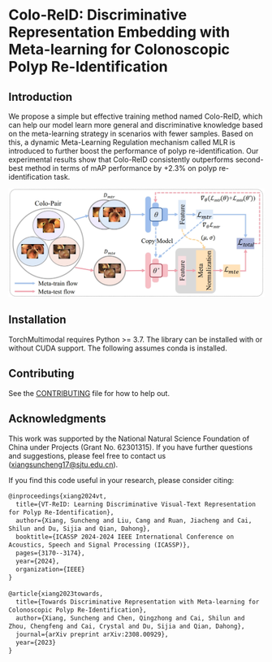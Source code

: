 # Colo-ReID: Discriminative Representation Embedding with Meta-learning for Colonoscopic Polyp Re-Identification

## Introduction

We propose a simple but effective training method named Colo-ReID, which can help our model learn more general and discriminative knowledge based on the meta-learning strategy in scenarios with fewer samples. Based on this, a dynamic Meta-Learning Regulation mechanism called MLR is introduced to further boost the performance of polyp re-identification. Our experimental results show that Colo-ReID consistently outperforms second-best method in terms of mAP performance by +2.3% on polyp re-identification task.

<img src='figs/Colo-ReID.png'/>


## Installation

TorchMultimodal requires Python >= 3.7. The library can be installed with or without CUDA support.
The following assumes conda is installed.

## Contributing
See the [CONTRIBUTING](CONTRIBUTING.md) file for how to help out.


## Acknowledgments
This work was supported by the National Natural Science Foundation of China under Projects (Grant No. 62301315).
If you have further questions and suggestions, please feel free to contact us (xiangsuncheng17@sjtu.edu.cn).

If you find this code useful in your research, please consider citing:
```
@inproceedings{xiang2024vt,
  title={VT-ReID: Learning Discriminative Visual-Text Representation for Polyp Re-Identification},
  author={Xiang, Suncheng and Liu, Cang and Ruan, Jiacheng and Cai, Shilun and Du, Sijia and Qian, Dahong},
  booktitle={ICASSP 2024-2024 IEEE International Conference on Acoustics, Speech and Signal Processing (ICASSP)},
  pages={3170--3174},
  year={2024},
  organization={IEEE}
}

@article{xiang2023towards,
  title={Towards Discriminative Representation with Meta-learning for Colonoscopic Polyp Re-Identification},
  author={Xiang, Suncheng and Chen, Qingzhong and Cai, Shilun and Zhou, Chengfeng and Cai, Crystal and Du, Sijia and Qian, Dahong},
  journal={arXiv preprint arXiv:2308.00929},
  year={2023}
}
```
